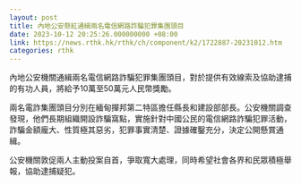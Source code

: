 ```yaml
---
layout: post
title: 內地公安懸紅通緝兩名電信網路詐騙犯罪集團頭目
date: 2023-10-12 20:25:26.000000000 +08:00
link: https://news.rthk.hk/rthk/ch/component/k2/1722887-20231012.htm
categories: rthk
---
```


內地公安機關通緝兩名電信網路詐騙犯罪集團頭目，對於提供有效線索及協助逮捕的有功人員，將給予10萬至50萬元人民幣獎勵。

兩名電詐集團頭目分別在緬甸撣邦第二特區擔任縣長和建設部部長。公安機關調查發現，他們長期組織開設詐騙窩點，實施針對中國公民的電信網路詐騙犯罪活動，詐騙金額龐大、性質極其惡劣，犯罪事實清楚、證據確鑿充分，決定公開懸賞通緝。

公安機關敦促兩人主動投案自首，爭取寬大處理，同時希望社會各界和民眾積極舉報，協助逮捕疑犯。
